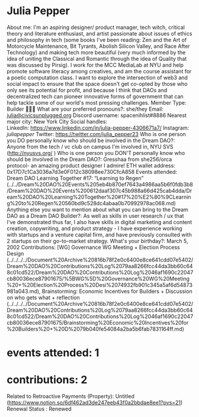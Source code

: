 # Julia Pepper

About me: I'm an aspiring designer/ product manager, tech witch, critical theory and literature enthusiast, and artist passionate about issues of ethics and philosophy in tech (some books I've been reading: Zen and the Art of Motorcycle Maintenance, Bit Tyrants, Abolish Silicon Valley, and Race After Technology) and making tech more beautiful (very much informed by the idea of uniting the Classical and Romantic through the idea of Quality that was discussed by Pirsig). I work for the MCC MediaLab at NYU and help promote software literacy among creatives, and am the course assistant for a poetic computation class. I want to explore the intersection of web3 and social impact to ensure that the space doesn't get co-opted by those who only see its potential for profit, and because I think that DAOs and decentralized tech can pioneer innovative forms of government that can help tackle some of our world's most pressing challenges.
Member Type: Builder 👷🏾‍♀️
What are your preferred pronouns?: she/they
Email: julia@civicsunplugged.org
Discord username: spacenihlist#8886
Nearest major city: New York City
Social handles: LinkedIn: https://www.linkedin.com/in/julia-pepper-4306671a7/
Instagram: _juliapepper_
Twitter: https://twitter.com/julia_pepper23
Who is one person you DO personally know who should be involved in the Dream DAO?: Anyone from the tech / vc club on campus I'm involved in, NYU SVS (http://nyusvs.org/
)
Who is one person you DON'T personally know who should be involved in the Dream DAO?: Gresshaa from she256/orca protocol- an amazing product designer I admire!
ETH wallet address: 0x17D7c1Ca3036a7d3e0F012c38098ee730CfcA858
Events attended: Dream DAO Learning Together #17: “Learning to Regen” (../../Dream%20DAO%20Events%205eb4b870ef7643a4986aa5b6f0fdb3b8/Dream%20DAO%20Events%200612daaf307c45b988a66d425cab4dda/Dream%20DAO%20Learning%20Together%20#17%20%E2%80%9CLearning%20to%20Regen%20560bd9c528dc4abaa0b70992978ac068.md)
Anything else you want to mention about what you can bring to the Dream DAO as a Dream DAO Builder?: As well as skills in user research / ux that I've demonstrated thus far, I also have skills in digital marketing and content creation, copywriting, and product strategy - I have experience working with startups and a venture capital firm, and have previously consulted with 2 startups on their go-to-market strategy.
What's your birthday?: March 5, 2002
Contributions: [WG] Governance WG Meeting + Election Process Design (../../../../Document%20Archive%20816b78f2e0c6400e8ce641cdd07e5402/Dream%20DAO%20Contributions%20Log%2079aa8266fcc44da3bb60c648c01cd522/Dream%20DAO%20Contributions%20Log%2046af1690c22047cb80036ece87901675/%5BWG%5D%20Governance%20WG%20Meeting%20+%20Election%20Process%20Desi%2074932fb901c345a5af6d54873981a043.md), Brainstorming: Economic Incentives for Builders + Discussion on who gets what + reflection (../../../../Document%20Archive%20816b78f2e0c6400e8ce641cdd07e5402/Dream%20DAO%20Contributions%20Log%2079aa8266fcc44da3bb60c648c01cd522/Dream%20DAO%20Contributions%20Log%2046af1690c22047cb80036ece87901675/Brainstorming%20Economic%20Incentives%20for%20Builders%20+%20D%2079b040fe54084a2ba5b6fab7831164ff.md)
# events attended: 1
# contributions: 2
Related to Retroactive Payments (Property): Untitled (https://www.notion.so/6df462ad3de247eeb43f0a2bbdae8ee1?pvs=21)
Renewal Status : Renewed